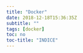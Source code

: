 ```yaml
---
title: "Docker"
date: 2018-12-18T15:36:35Z
subtitle: ""
tags: [docker]
toc: no
toc-title: "INDICE"
---
```

